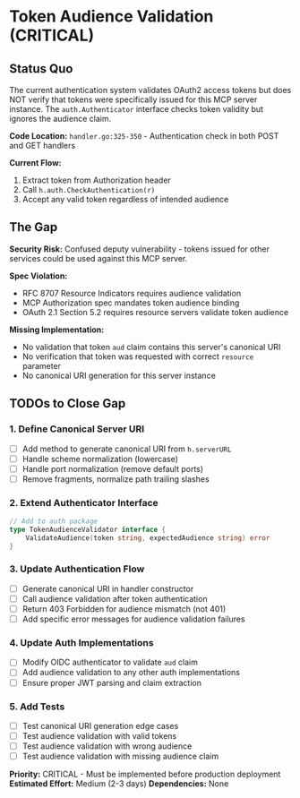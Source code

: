 # Token Audience Validation (CRITICAL)

## Status Quo

The current authentication system validates OAuth2 access tokens but does NOT verify that tokens were specifically issued for this MCP server instance. The `auth.Authenticator` interface checks token validity but ignores the audience claim.

**Code Location:** `handler.go:325-350` - Authentication check in both POST and GET handlers

**Current Flow:**

1. Extract token from Authorization header
2. Call `h.auth.CheckAuthentication(r)`
3. Accept any valid token regardless of intended audience

## The Gap

**Security Risk:** Confused deputy vulnerability - tokens issued for other services could be used against this MCP server.

**Spec Violation:**

- RFC 8707 Resource Indicators requires audience validation
- MCP Authorization spec mandates token audience binding
- OAuth 2.1 Section 5.2 requires resource servers validate token audience

**Missing Implementation:**

- No validation that token `aud` claim contains this server's canonical URI
- No verification that token was requested with correct `resource` parameter
- No canonical URI generation for this server instance

## TODOs to Close Gap

### 1. Define Canonical Server URI

- [ ] Add method to generate canonical URI from `h.serverURL`
- [ ] Handle scheme normalization (lowercase)
- [ ] Handle port normalization (remove default ports)
- [ ] Remove fragments, normalize path trailing slashes

### 2. Extend Authenticator Interface

```go
// Add to auth package
type TokenAudienceValidator interface {
    ValidateAudience(token string, expectedAudience string) error
}
```

### 3. Update Authentication Flow

- [ ] Generate canonical URI in handler constructor
- [ ] Call audience validation after token authentication
- [ ] Return 403 Forbidden for audience mismatch (not 401)
- [ ] Add specific error messages for audience validation failures

### 4. Update Auth Implementations

- [ ] Modify OIDC authenticator to validate `aud` claim
- [ ] Add audience validation to any other auth implementations
- [ ] Ensure proper JWT parsing and claim extraction

### 5. Add Tests

- [ ] Test canonical URI generation edge cases
- [ ] Test audience validation with valid tokens
- [ ] Test audience validation with wrong audience
- [ ] Test audience validation with missing audience claim

**Priority:** CRITICAL - Must be implemented before production deployment
**Estimated Effort:** Medium (2-3 days)
**Dependencies:** None
